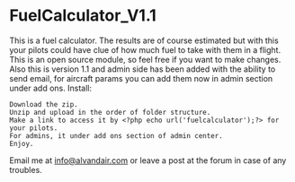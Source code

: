 FuelCalculator_V1.1
===================
This is a fuel calculator. The results are of course estimated but with this your pilots could have clue of how much fuel to take with them in a flight. This is an open source module, so feel free if you want to make changes.
Also this is version 1.1 and admin side has been added with the ability to send email, for aircraft params you can add them now in admin section under add ons.
Install:

    Download the zip.
    Unzip and upload in the order of folder structure.
    Make a link to access it by <?php echo url('fuelcalculator');?> for your pilots.
    For admins, it under add ons section of admin center.
    Enjoy.

Email me at info@alvandair.com or leave a post at the forum in case of any troubles.
